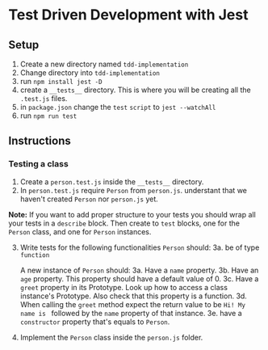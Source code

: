 # Test Driven Development with Jest

## Setup
1. Create a new directory named ```tdd-implementation```
2. Change directory into ```tdd-implementation```
3. run ```npm install jest -D```
4. create a ```__tests__``` directory. This is where you will be creating all the ```.test.js``` files.
5. in ```package.json``` change the ```test``` ```script``` to ```jest --watchAll```
6. run ```npm run test```

## Instructions
### Testing a class
1. Create a ```person.test.js``` inside the ```__tests__``` directory.
2. In ```person.test.js``` require ```Person``` from ```person.js```. understant that we haven't created ```Person``` nor ```person.js``` yet.

**Note:** If you want to add proper structure to your tests you should wrap all your tests in a ```describe``` block. Then create to ```test``` blocks, one for the ```Person``` class, and one for ```Person``` instances.
	


3. Write tests for the following functionalities
	```Person``` should:
	3a. be of type ```function```

	A new instance of ```Person``` should:
	3a.  Have a ```name``` property.
	3b.  Have an ```age``` property. This property should have a default value of 0.
	3c.  Have a ```greet``` property in its Prototype. Look up how to access a class instance's Prototype. Also check that this property is a function.
	3d. When calling the ```greet``` method expect the return value to be ```Hi! My name is ``` followed by the ```name``` property of that instance.
	3e. have a ```constructor``` property that's equals to ```Person```.
5. Implement the ```Person``` class inside the ```person.js``` folder.

